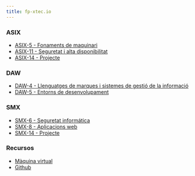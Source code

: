 ```yaml
---
title: fp-xtec.io
---
```


<h3>ASIX</h3>

<ul class="list-group">
 <li class="list-group-item">
        <a href="https://docs.google.com/document/d/1DK_FfeSj4UJrH99xkh7thOX4r3xXZV_U_lKhXUnbQ-U/edit?usp=sharing">ASIX-5 -
            Fonaments de maquinari</a>
    </li>
    <li class="list-group-item">
        <a href="https://docs.google.com/document/d/1pPjZi3nhle6FE6OObaMGxLlaynea9aCTHo2gmJTFIns/edit?usp=sharing">ASIX-11 -
            Seguretat i
            alta disponibilitat</a>
    </li>
    <li class="list-group-item">
        <a href="https://docs.google.com/document/d/139E742dAZCFSsY6iAVcM3mDh0XHtmVj8LJO9GRAo7-E/edit?usp=sharing">ASIX-14 -
            Projecte</a>
    </li>
</ul>

<h3>DAW</h3>

<ul class="list-group mt-4">
  <li class="list-group-item">
        <a href="https://docs.google.com/document/d/1WpR-fn2zG37cIunh77Ym7LXCdCUpeP3NedMewQgOukU/edit?usp=sharing">DAW-4 - Llenguatges de marques i sistemes de gestió de la informació</a>
    </li>
  <li class="list-group-item">
        <a href="https://docs.google.com/document/d/1KK4m6NVCE9s5ScMQGaj0INEUIGHifNxdLNoLpzkBHQ0/edit?usp=sharing">DAW-5 - Entorns de desenvolupament</a>
    </li>
</ul>

 <h3>SMX</h3>
<ul class="list-group mt-4">
<li class="list-group-item">
        <a href="https://docs.google.com/document/d/1CtoP-6ENNFSXDkuqDoWZpHMCyYZaFzmzreYJ5ZerQZA/edit?usp=sharing">SMX-6 - Seguretat informática</a>
    </li>
  <li class="list-group-item">
        <a href="https://docs.google.com/document/d/1WeqeJIalCd1fd-ay2pUoe1ihX0JVIuSYw9-8exrVink/edit?usp=sharing">SMX-8 - Aplicacions web</a>
    </li>
    <li class="list-group-item">
        <a href="https://docs.google.com/document/d/139E742dAZCFSsY6iAVcM3mDh0XHtmVj8LJO9GRAo7-E/edit?usp=sharing">SMX-14 -
            Projecte</a>
    </li>
    
</ul>

<h3>Recursos</h3>

<ul class="list-group mt-4">
  <li class="list-group-item">
        <a href="https://docs.google.com/document/d/1rcFciC9QomiV08VoHR40ZTcBzzehsiyDft2euRNbFlM/edit?usp=sharing">Màquina virtual</a>
    </li>
  <li class="list-group-item">
        <a href="https://github.com/fp-xtec">Github</a>
    </li>
</ul>
